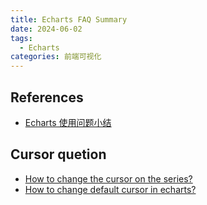 ```yaml
---
title: Echarts FAQ Summary
date: 2024-06-02
tags:
  - Echarts
categories: 前端可视化
---
```


## References

- [Echarts 使用问题小结](https://github.com/shuangmianxiaoQ/myblog/issues/12)

## Cursor quetion

- [How to change the cursor on the series?](https://github.com/apache/echarts/issues/5588)
- [How to change default cursor in echarts?](https://github.com/apache/echarts/issues/19819)
